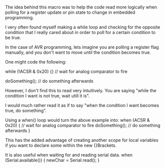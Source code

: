 
<p>The idea behind this macro was to help the code read more logically when polling for a register update or pin state to change in embedded programming.</br>

I very often found myself making a while loop and checking for the opposite condition that I really cared about in order to poll for a certain condition to be true.</br> 

In the case of AVR programming, lets imagine you are polling a register flag manually, and you don't want to move until the condition becomes true.</p>   

One might code the following:</br> 
<p>  while (!ACSR & 0x20) {}  // wait for analog comparator to fire</br></p>
<p>  doSomething();           // do something afterwards</p>

However, I don't find this to read very intuitively. You are saying "while the condition I want is not true, wait utill it is".
  
I would much rather read it as if to say "when the condition I want becomes true, do something".

Using a when() loop would turn the above example into: 
  when (ACSR & 0x20) {  // wait for analog comparator to fire
    doSomething();      // do something afterwards
  }

This has the added advantage of creating another scope for local variables if you want to declare some within the new {}Brackets. 

It is also useful when waiting for and reading serial data.
  when (Serial.available()) {
    newChar = Serial.read();
  } 
